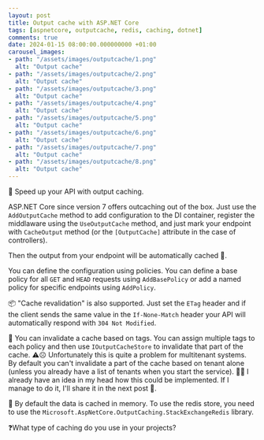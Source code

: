 ```yaml
---
layout: post
title: Output cache with ASP.NET Core
tags: [aspnetcore, outputcache, redis, caching, dotnet]
comments: true
date: 2024-01-15 08:00:00.000000000 +01:00
carousel_images:
- path: "/assets/images/outputcache/1.png"
  alt: "Output cache"
- path: "/assets/images/outputcache/2.png"
  alt: "Output cache"
- path: "/assets/images/outputcache/3.png"
  alt: "Output cache"
- path: "/assets/images/outputcache/4.png"
  alt: "Output cache"
- path: "/assets/images/outputcache/5.png"
  alt: "Output cache"
- path: "/assets/images/outputcache/6.png"
  alt: "Output cache"
- path: "/assets/images/outputcache/7.png"
  alt: "Output cache"
- path: "/assets/images/outputcache/8.png"
  alt: "Output cache"              
---
```


🚀 Speed up your API with output caching.

ASP.NET Core since version 7 offers outcaching out of the box. Just use the `AddOutputCache` method to add configuration to the DI container, register the middlaware using the `UseOutputCache` method, and just mark your endpoint with `CacheOutput` method (or the `[OutputCache]` attribute in the case of controllers).

Then the output from your endpoint will be automatically cached 🚀.

You can define the configuration using policies. You can define a base policy for all `GET` and `HEAD` requests using `AddBasePolicy` or add a named policy for specific endpoints using `AddPolicy`.

📦 "Cache revalidation" is also supported. Just set the `ETag` header and if the client sends the same value in the `If-None-Match` header your API will automatically respond with `304 Not Modified`.

🧹 You can invalidate a cache based on tags. You can assign multiple tags to each policy and then use `IOutputCacheStore` to invalidate that part of the cache.
⚠️☹️ Unfortunately this is quite a problem for multitenant systems. By default you can't invalidate a part of the cache based on tenant alone (unless you already have a list of tenants when you start the service). 
🤔💡 I already have an idea in my head how this could be implemented. If I manage to do it, I'll share it in the next post 🙂.

🏬 By default the data is cached in memory. To use the redis store, you need to use the `Microsoft.AspNetCore.OutputCaching.StackExchangeRedis` library.

❓What type of caching do you use in your projects?
